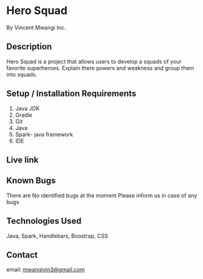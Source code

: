 # Hero Squad

By Vincent Mwangi Inc.

## Description

Hero Squad is a project that allows users to develop a squads of your favorite superheroes.
Explain there powers and weakness and group them into squads.

## Setup / Installation Requirements

 1. Java JDK 
 2. Gradle 
 3. Git  
 4. Java 
 5. Spark- java framework 
 6. IDE
## Live link
 
## Known Bugs
 There are No identified bugs at the moment
Please inform us in case of any bugs

##  Technologies Used

Java, Spark, Handlebars, Boostrap, CSS 

##  Contact
email: mwangivin3@gmail.com


 